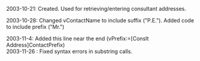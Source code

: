 2003-10-21: Created.  Used for retrieving/entering consultant addresses.    2003-10-28: Changed vContactName to include suffix ("P.E.").  Added code to include prefix ("Mr.")    2003-11-4:   Added this line near the end (vPrefix:=[Conslt Address]ContactPrefix)  2003-11-26 : Fixed syntax errors in substring calls.